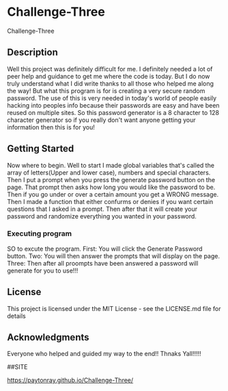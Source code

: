 # Challenge-Three

Challenge-Three

## Description

Well this project was definitely difficult for me. I definitely needed a lot of peer help and guidance to get me where the code is today. But I do now truly understand what I did write thanks to all those who helped me along the way! But what this program is for is creating a very secure random password. The use of this is very needed in today's world of people easily hacking into peoples info because their passwords are easy and have been reused on multiple sites. So this password generator is a 8 character to 128 character generator so if you really don't want anyone getting your information then this is for you!

## Getting Started

Now where to begin. Well to start I made global variables that's called the array of letters(Upper and lower case), numbers and special characters. Then I put a prompt when you press the generate password button on the page. That prompt then asks how long you would like the password to be. Then if you go under or over a certain amount you get a WRONG message. Then I made a function that either confurms or denies if you want certain questions that I asked in a prompt. Then after that it will create your password and randomize everything you wanted in your password.

### Executing program
SO to excute the program.
First: You will click the Generate Password button.
Two: You will then answer the prompts that will display on the page.
Three: Then after all proompts have been answered a password will generate for you to use!!!


## License

This project is licensed under the MIT License - see the LICENSE.md file for details

## Acknowledgments
Everyone who helped and guided my way to the end!! Thnaks Yall!!!!!


##SITE

https://paytonray.github.io/Challenge-Three/
